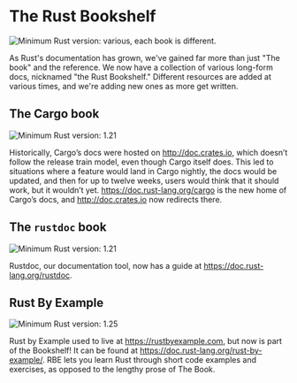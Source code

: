 # The Rust Bookshelf

![Minimum Rust version: various](https://img.shields.io/badge/Minimum%20Rust%20Version-various-brightgreen.svg), each book is different.

As Rust's documentation has grown, we've gained far more than just "The book"
and the reference. We now have a collection of various long-form docs,
nicknamed "the Rust Bookshelf." Different resources are added at various
times, and we're adding new ones as more get written.

## The Cargo book

![Minimum Rust version: 1.21](https://img.shields.io/badge/Minimum%20Rust%20Version-1.21-brightgreen.svg)

Historically, Cargo’s docs were hosted on <http://doc.crates.io>, which
doesn’t follow the release train model, even though Cargo itself does. This
led to situations where a feature would land in Cargo nightly, the docs would
be updated, and then for up to twelve weeks, users would think that it should
work, but it wouldn’t yet. <https://doc.rust-lang.org/cargo> is the new home
of Cargo’s docs, and <http://doc.crates.io> now redirects there.

## The `rustdoc` book

![Minimum Rust version: 1.21](https://img.shields.io/badge/Minimum%20Rust%20Version-1.21-brightgreen.svg)

Rustdoc, our documentation tool, now has a guide at <https://doc.rust-lang.org/rustdoc>.

## Rust By Example

![Minimum Rust version: 1.25](https://img.shields.io/badge/Minimum%20Rust%20Version-1.25-brightgreen.svg)

Rust by Example used to live at <https://rustbyexample.com>, but now is part of the Bookshelf!
It can be found at <https://doc.rust-lang.org/rust-by-example/>. RBE lets you learn Rust through
short code examples and exercises, as opposed to the lengthy prose of The Book.